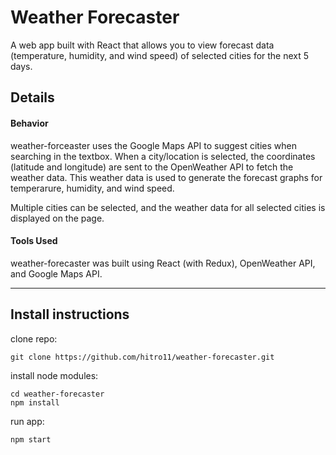 # Weather Forecaster
A web app built with React that allows you to view forecast data (temperature, humidity, and wind speed) of selected cities for the next 5 days.

## Details

#### Behavior

weather-forceaster uses the Google Maps API to suggest cities when searching in the textbox. When a city/location is selected, the coordinates (latitude and longitude) are sent to the OpenWeather API to fetch the weather data. This weather data is used to generate the forecast graphs for temperarure, humidity, and wind speed.

Multiple cities can be selected, and the weather data for all selected cities is displayed on the page.

#### Tools Used
weather-forecaster was built using React (with Redux), OpenWeather API, and Google Maps API.

---

## Install instructions

clone repo:
```
git clone https://github.com/hitro11/weather-forecaster.git
```

install node modules:
```
cd weather-forecaster
npm install
```

run app:
```
npm start
```
